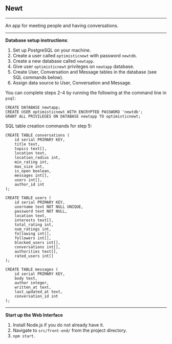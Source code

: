 ## Newt

---

An app for meeting people and having conversations.

---

**Database setup instructions**:

1. Set up PostgreSQL on your machine.
2. Create a user called `optimisticnewt` with password `newtdb`.
3. Create a new database called `newtapp`.
4. Give user `optimisticnewt` privileges on `newtapp` database.
5. Create User, Conversation and Message tables in the database (see SQL commands below).
6. Assign data source to User, Conversation and Message.

You can complete steps 2-4 by running the following at the command line in `psql`:
```
CREATE DATABASE newtapp;
CREATE USER optimisticnewt WITH ENCRYPTED PASSWORD 'newtdb';
GRANT ALL PRIVILEGES ON DATABASE newtapp TO optimisticnewt;
```

SQL table creation commands for step 5:

```
CREATE TABLE conversations (
    id serial PRIMARY KEY,
    title text,
    topics text[],
    location text,
    location_radius int,
    min_rating int,
    max_size int,
    is_open boolean,
    messages int[],
    users int[],
    author_id int
);

CREATE TABLE users (
    id serial PRIMARY KEY,
    username text NOT NULL UNIQUE,
    password text NOT NULL,
    location text,
    interests text[],
    total_rating int,
    num_ratings int,
    following int[],
    followers int[],
    blocked_users int[],
    conversations int[],
    authorities text[],
    rated_users int[]
);

CREATE TABLE messages (
    id serial PRIMARY KEY,
    body text,
    author integer,
    written_at text,
    last_updated_at text,
    conversation_id int
);
```

---

**Start up the Web Interface**

1. Install Node.js if you do not already have it.
2. Navigate to `src/front-end/` from the project directory.
3. `npm start`.


